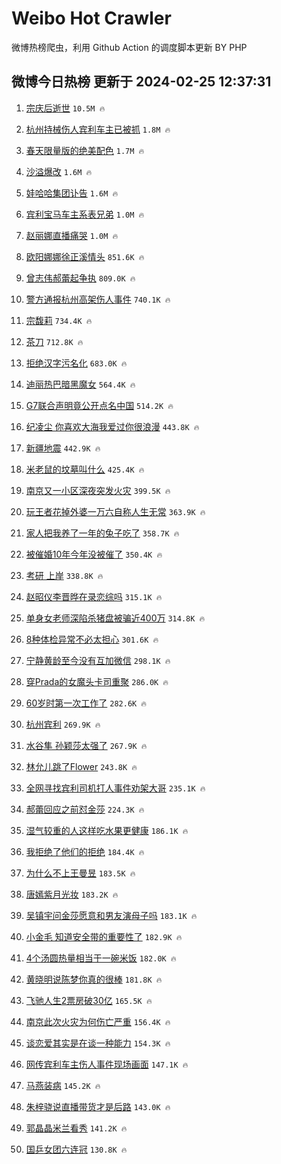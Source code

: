 # Weibo Hot Crawler 



微博热榜爬虫，利用 Github Action 的调度脚本更新 BY PHP 


## 微博今日热榜 更新于 2024-02-25 12:37:31 
1. [宗庆后逝世](https://s.weibo.com/weibo?q=%23%E5%AE%97%E5%BA%86%E5%90%8E%E9%80%9D%E4%B8%96%23&t=31&band_rank=1&Refer=top) `10.5M 🔥` 

1. [杭州持械伤人宾利车主已被抓](https://s.weibo.com/weibo?q=%23%E6%9D%AD%E5%B7%9E%E6%8C%81%E6%A2%B0%E4%BC%A4%E4%BA%BA%E5%AE%BE%E5%88%A9%E8%BD%A6%E4%B8%BB%E5%B7%B2%E8%A2%AB%E6%8A%93%23&t=31&band_rank=2&Refer=top) `1.8M 🔥` 

1. [春天限量版的绝美配色](https://s.weibo.com/weibo?q=%23%E6%98%A5%E5%A4%A9%E9%99%90%E9%87%8F%E7%89%88%E7%9A%84%E7%BB%9D%E7%BE%8E%E9%85%8D%E8%89%B2%23&t=31&band_rank=3&Refer=top) `1.7M 🔥` 

1. [沙溢爆改](https://s.weibo.com/weibo?q=%23%E6%B2%99%E6%BA%A2%E7%88%86%E6%94%B9%23&t=31&band_rank=4&Refer=top) `1.6M 🔥` 

1. [娃哈哈集团讣告](https://s.weibo.com/weibo?q=%23%E5%A8%83%E5%93%88%E5%93%88%E9%9B%86%E5%9B%A2%E8%AE%A3%E5%91%8A%23&t=31&band_rank=5&Refer=top) `1.6M 🔥` 

1. [宾利宝马车主系表兄弟](https://s.weibo.com/weibo?q=%23%E5%AE%BE%E5%88%A9%E5%AE%9D%E9%A9%AC%E8%BD%A6%E4%B8%BB%E7%B3%BB%E8%A1%A8%E5%85%84%E5%BC%9F%23&t=31&band_rank=6&Refer=top) `1.0M 🔥` 

1. [赵丽娜直播痛哭](https://s.weibo.com/weibo?q=%23%E8%B5%B5%E4%B8%BD%E5%A8%9C%E7%9B%B4%E6%92%AD%E7%97%9B%E5%93%AD%23&t=31&band_rank=7&Refer=top) `1.0M 🔥` 

1. [欧阳娜娜徐正溪情头](https://s.weibo.com/weibo?q=%23%E6%AC%A7%E9%98%B3%E5%A8%9C%E5%A8%9C%E5%BE%90%E6%AD%A3%E6%BA%AA%E6%83%85%E5%A4%B4%23&t=31&band_rank=8&Refer=top) `851.6K 🔥` 

1. [曾志伟郝蕾起争执](https://s.weibo.com/weibo?q=%23%E6%9B%BE%E5%BF%97%E4%BC%9F%E9%83%9D%E8%95%BE%E8%B5%B7%E4%BA%89%E6%89%A7%23&t=31&band_rank=9&Refer=top) `809.0K 🔥` 

1. [警方通报杭州高架伤人事件](https://s.weibo.com/weibo?q=%23%E8%AD%A6%E6%96%B9%E9%80%9A%E6%8A%A5%E6%9D%AD%E5%B7%9E%E9%AB%98%E6%9E%B6%E4%BC%A4%E4%BA%BA%E4%BA%8B%E4%BB%B6%23&t=31&band_rank=10&Refer=top) `740.1K 🔥` 

1. [宗馥莉](https://s.weibo.com/weibo?q=%E5%AE%97%E9%A6%A5%E8%8E%89&t=31&band_rank=11&Refer=top) `734.4K 🔥` 

1. [茶刀](https://s.weibo.com/weibo?q=%E8%8C%B6%E5%88%80&t=31&band_rank=12&Refer=top) `712.8K 🔥` 

1. [拒绝汉字污名化](https://s.weibo.com/weibo?q=%E6%8B%92%E7%BB%9D%E6%B1%89%E5%AD%97%E6%B1%A1%E5%90%8D%E5%8C%96&t=31&band_rank=13&Refer=top) `683.0K 🔥` 

1. [迪丽热巴暗黑魔女](https://s.weibo.com/weibo?q=%23%E8%BF%AA%E4%B8%BD%E7%83%AD%E5%B7%B4%E6%9A%97%E9%BB%91%E9%AD%94%E5%A5%B3%23&t=31&band_rank=14&Refer=top) `564.4K 🔥` 

1. [G7联合声明竟公开点名中国](https://s.weibo.com/weibo?q=%23G7%E8%81%94%E5%90%88%E5%A3%B0%E6%98%8E%E7%AB%9F%E5%85%AC%E5%BC%80%E7%82%B9%E5%90%8D%E4%B8%AD%E5%9B%BD%23&t=31&band_rank=15&Refer=top) `514.2K 🔥` 

1. [纪凌尘 你喜欢大海我爱过你很浪漫](https://s.weibo.com/weibo?q=%E7%BA%AA%E5%87%8C%E5%B0%98%20%E4%BD%A0%E5%96%9C%E6%AC%A2%E5%A4%A7%E6%B5%B7%E6%88%91%E7%88%B1%E8%BF%87%E4%BD%A0%E5%BE%88%E6%B5%AA%E6%BC%AB&t=31&band_rank=16&Refer=top) `443.8K 🔥` 

1. [新疆地震](https://s.weibo.com/weibo?q=%E6%96%B0%E7%96%86%E5%9C%B0%E9%9C%87&t=31&band_rank=17&Refer=top) `442.9K 🔥` 

1. [米老鼠的坟墓叫什么](https://s.weibo.com/weibo?q=%E7%B1%B3%E8%80%81%E9%BC%A0%E7%9A%84%E5%9D%9F%E5%A2%93%E5%8F%AB%E4%BB%80%E4%B9%88&t=31&band_rank=18&Refer=top) `425.4K 🔥` 

1. [南京又一小区深夜突发火灾](https://s.weibo.com/weibo?q=%23%E5%8D%97%E4%BA%AC%E5%8F%88%E4%B8%80%E5%B0%8F%E5%8C%BA%E6%B7%B1%E5%A4%9C%E7%AA%81%E5%8F%91%E7%81%AB%E7%81%BE%23&t=31&band_rank=19&Refer=top) `399.5K 🔥` 

1. [玩王者花掉外婆一万六自称人生无常](https://s.weibo.com/weibo?q=%23%E7%8E%A9%E7%8E%8B%E8%80%85%E8%8A%B1%E6%8E%89%E5%A4%96%E5%A9%86%E4%B8%80%E4%B8%87%E5%85%AD%E8%87%AA%E7%A7%B0%E4%BA%BA%E7%94%9F%E6%97%A0%E5%B8%B8%23&t=31&band_rank=20&Refer=top) `363.9K 🔥` 

1. [家人把我养了一年的兔子吃了](https://s.weibo.com/weibo?q=%23%E5%AE%B6%E4%BA%BA%E6%8A%8A%E6%88%91%E5%85%BB%E4%BA%86%E4%B8%80%E5%B9%B4%E7%9A%84%E5%85%94%E5%AD%90%E5%90%83%E4%BA%86%23&t=31&band_rank=21&Refer=top) `358.7K 🔥` 

1. [被催婚10年今年没被催了](https://s.weibo.com/weibo?q=%23%E8%A2%AB%E5%82%AC%E5%A9%9A10%E5%B9%B4%E4%BB%8A%E5%B9%B4%E6%B2%A1%E8%A2%AB%E5%82%AC%E4%BA%86%23&t=31&band_rank=22&Refer=top) `350.4K 🔥` 

1. [考研 上岸](https://s.weibo.com/weibo?q=%E8%80%83%E7%A0%94%20%E4%B8%8A%E5%B2%B8&t=31&band_rank=23&Refer=top) `338.8K 🔥` 

1. [赵昭仪李晋晔在录恋综吗](https://s.weibo.com/weibo?q=%E8%B5%B5%E6%98%AD%E4%BB%AA%E6%9D%8E%E6%99%8B%E6%99%94%E5%9C%A8%E5%BD%95%E6%81%8B%E7%BB%BC%E5%90%97&t=31&band_rank=24&Refer=top) `315.1K 🔥` 

1. [单身女老师深陷杀猪盘被骗近400万](https://s.weibo.com/weibo?q=%23%E5%8D%95%E8%BA%AB%E5%A5%B3%E8%80%81%E5%B8%88%E6%B7%B1%E9%99%B7%E6%9D%80%E7%8C%AA%E7%9B%98%E8%A2%AB%E9%AA%97%E8%BF%91400%E4%B8%87%23&t=31&band_rank=25&Refer=top) `314.8K 🔥` 

1. [8种体检异常不必太担心](https://s.weibo.com/weibo?q=%238%E7%A7%8D%E4%BD%93%E6%A3%80%E5%BC%82%E5%B8%B8%E4%B8%8D%E5%BF%85%E5%A4%AA%E6%8B%85%E5%BF%83%23&t=31&band_rank=26&Refer=top) `301.6K 🔥` 

1. [宁静黄龄至今没有互加微信](https://s.weibo.com/weibo?q=%23%E5%AE%81%E9%9D%99%E9%BB%84%E9%BE%84%E8%87%B3%E4%BB%8A%E6%B2%A1%E6%9C%89%E4%BA%92%E5%8A%A0%E5%BE%AE%E4%BF%A1%23&t=31&band_rank=27&Refer=top) `298.1K 🔥` 

1. [穿Prada的女魔头卡司重聚](https://s.weibo.com/weibo?q=%23%E7%A9%BFPrada%E7%9A%84%E5%A5%B3%E9%AD%94%E5%A4%B4%E5%8D%A1%E5%8F%B8%E9%87%8D%E8%81%9A%23&t=31&band_rank=28&Refer=top) `286.0K 🔥` 

1. [60岁时第一次工作了](https://s.weibo.com/weibo?q=60%E5%B2%81%E6%97%B6%E7%AC%AC%E4%B8%80%E6%AC%A1%E5%B7%A5%E4%BD%9C%E4%BA%86&t=31&band_rank=29&Refer=top) `282.6K 🔥` 

1. [杭州宾利](https://s.weibo.com/weibo?q=%E6%9D%AD%E5%B7%9E%E5%AE%BE%E5%88%A9&t=31&band_rank=30&Refer=top) `269.9K 🔥` 

1. [水谷隼 孙颖莎太强了](https://s.weibo.com/weibo?q=%E6%B0%B4%E8%B0%B7%E9%9A%BC%20%E5%AD%99%E9%A2%96%E8%8E%8E%E5%A4%AA%E5%BC%BA%E4%BA%86&t=31&band_rank=31&Refer=top) `267.9K 🔥` 

1. [林允儿跳了Flower](https://s.weibo.com/weibo?q=%23%E6%9E%97%E5%85%81%E5%84%BF%E8%B7%B3%E4%BA%86Flower%23&t=31&band_rank=32&Refer=top) `243.8K 🔥` 

1. [全网寻找宾利司机打人事件劝架大哥](https://s.weibo.com/weibo?q=%23%E5%85%A8%E7%BD%91%E5%AF%BB%E6%89%BE%E5%AE%BE%E5%88%A9%E5%8F%B8%E6%9C%BA%E6%89%93%E4%BA%BA%E4%BA%8B%E4%BB%B6%E5%8A%9D%E6%9E%B6%E5%A4%A7%E5%93%A5%23&t=31&band_rank=33&Refer=top) `235.1K 🔥` 

1. [郝蕾回应之前怼金莎](https://s.weibo.com/weibo?q=%23%E9%83%9D%E8%95%BE%E5%9B%9E%E5%BA%94%E4%B9%8B%E5%89%8D%E6%80%BC%E9%87%91%E8%8E%8E%23&t=31&band_rank=34&Refer=top) `224.3K 🔥` 

1. [湿气较重的人这样吃水果更健康](https://s.weibo.com/weibo?q=%23%E6%B9%BF%E6%B0%94%E8%BE%83%E9%87%8D%E7%9A%84%E4%BA%BA%E8%BF%99%E6%A0%B7%E5%90%83%E6%B0%B4%E6%9E%9C%E6%9B%B4%E5%81%A5%E5%BA%B7%23&t=31&band_rank=35&Refer=top) `186.1K 🔥` 

1. [我拒绝了他们的拒绝](https://s.weibo.com/weibo?q=%E6%88%91%E6%8B%92%E7%BB%9D%E4%BA%86%E4%BB%96%E4%BB%AC%E7%9A%84%E6%8B%92%E7%BB%9D&t=31&band_rank=36&Refer=top) `184.4K 🔥` 

1. [为什么不上王曼昱](https://s.weibo.com/weibo?q=%23%E4%B8%BA%E4%BB%80%E4%B9%88%E4%B8%8D%E4%B8%8A%E7%8E%8B%E6%9B%BC%E6%98%B1%23&t=31&band_rank=37&Refer=top) `183.5K 🔥` 

1. [唐嫣紫月光妆](https://s.weibo.com/weibo?q=%E5%94%90%E5%AB%A3%E7%B4%AB%E6%9C%88%E5%85%89%E5%A6%86&t=31&band_rank=38&Refer=top) `183.2K 🔥` 

1. [吴镇宇问金莎愿意和男友演母子吗](https://s.weibo.com/weibo?q=%23%E5%90%B4%E9%95%87%E5%AE%87%E9%97%AE%E9%87%91%E8%8E%8E%E6%84%BF%E6%84%8F%E5%92%8C%E7%94%B7%E5%8F%8B%E6%BC%94%E6%AF%8D%E5%AD%90%E5%90%97%23&t=31&band_rank=39&Refer=top) `183.1K 🔥` 

1. [小金毛 知道安全带的重要性了](https://s.weibo.com/weibo?q=%E5%B0%8F%E9%87%91%E6%AF%9B%20%E7%9F%A5%E9%81%93%E5%AE%89%E5%85%A8%E5%B8%A6%E7%9A%84%E9%87%8D%E8%A6%81%E6%80%A7%E4%BA%86&t=31&band_rank=40&Refer=top) `182.9K 🔥` 

1. [4个汤圆热量相当于一碗米饭](https://s.weibo.com/weibo?q=%234%E4%B8%AA%E6%B1%A4%E5%9C%86%E7%83%AD%E9%87%8F%E7%9B%B8%E5%BD%93%E4%BA%8E%E4%B8%80%E7%A2%97%E7%B1%B3%E9%A5%AD%23&t=31&band_rank=41&Refer=top) `182.0K 🔥` 

1. [黄晓明说陈梦你真的很棒](https://s.weibo.com/weibo?q=%23%E9%BB%84%E6%99%93%E6%98%8E%E8%AF%B4%E9%99%88%E6%A2%A6%E4%BD%A0%E7%9C%9F%E7%9A%84%E5%BE%88%E6%A3%92%23&t=31&band_rank=42&Refer=top) `181.8K 🔥` 

1. [飞驰人生2票房破30亿](https://s.weibo.com/weibo?q=%23%E9%A3%9E%E9%A9%B0%E4%BA%BA%E7%94%9F2%E7%A5%A8%E6%88%BF%E7%A0%B430%E4%BA%BF%23&t=31&band_rank=43&Refer=top) `165.5K 🔥` 

1. [南京此次火灾为何伤亡严重](https://s.weibo.com/weibo?q=%23%E5%8D%97%E4%BA%AC%E6%AD%A4%E6%AC%A1%E7%81%AB%E7%81%BE%E4%B8%BA%E4%BD%95%E4%BC%A4%E4%BA%A1%E4%B8%A5%E9%87%8D%23&t=31&band_rank=44&Refer=top) `156.4K 🔥` 

1. [谈恋爱其实是在谈一种能力](https://s.weibo.com/weibo?q=%23%E8%B0%88%E6%81%8B%E7%88%B1%E5%85%B6%E5%AE%9E%E6%98%AF%E5%9C%A8%E8%B0%88%E4%B8%80%E7%A7%8D%E8%83%BD%E5%8A%9B%23&t=31&band_rank=45&Refer=top) `154.3K 🔥` 

1. [网传宾利车主伤人事件现场画面](https://s.weibo.com/weibo?q=%23%E7%BD%91%E4%BC%A0%E5%AE%BE%E5%88%A9%E8%BD%A6%E4%B8%BB%E4%BC%A4%E4%BA%BA%E4%BA%8B%E4%BB%B6%E7%8E%B0%E5%9C%BA%E7%94%BB%E9%9D%A2%23&t=31&band_rank=46&Refer=top) `147.1K 🔥` 

1. [马燕装病](https://s.weibo.com/weibo?q=%E9%A9%AC%E7%87%95%E8%A3%85%E7%97%85&t=31&band_rank=47&Refer=top) `145.2K 🔥` 

1. [朱梓骁说直播带货才是后路](https://s.weibo.com/weibo?q=%23%E6%9C%B1%E6%A2%93%E9%AA%81%E8%AF%B4%E7%9B%B4%E6%92%AD%E5%B8%A6%E8%B4%A7%E6%89%8D%E6%98%AF%E5%90%8E%E8%B7%AF%23&t=31&band_rank=48&Refer=top) `143.0K 🔥` 

1. [郭晶晶米兰看秀](https://s.weibo.com/weibo?q=%23%E9%83%AD%E6%99%B6%E6%99%B6%E7%B1%B3%E5%85%B0%E7%9C%8B%E7%A7%80%23&t=31&band_rank=49&Refer=top) `141.2K 🔥` 

1. [国乒女团六连冠](https://s.weibo.com/weibo?q=%23%E5%9B%BD%E4%B9%92%E5%A5%B3%E5%9B%A2%E5%85%AD%E8%BF%9E%E5%86%A0%23&t=31&band_rank=50&Refer=top) `130.8K 🔥` 

